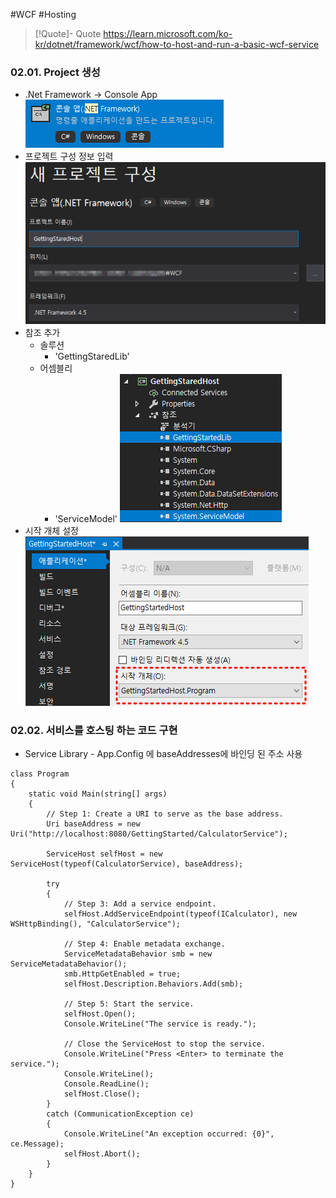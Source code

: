 #WCF #Hosting

> [!Quote]- Quote
> https://learn.microsoft.com/ko-kr/dotnet/framework/wcf/how-to-host-and-run-a-basic-wcf-service
### 02.01. Project 생성
- .Net Framework -> Console App
	![Pasted image 20240401101333.png](attachments/Pasted%20image%2020240401101333.png)
- 프로젝트 구성 정보 입력
	![Pasted image 20240401101444.png](attachments/Pasted%20image%2020240401101444.png)
- 참조 추가
	- 솔루션
		- 'GettingStaredLib'
	- 어셈블리
		- 'ServiceModel'
	![Pasted image 20240401102907.png](attachments/Pasted%20image%2020240401102907.png)
- 시작 개체 설정
	![Pasted image 20240401110932.png](attachments/Pasted%20image%2020240401110932.png)
	
### 02.02. 서비스를 호스팅 하는 코드 구현
- Service Library - App.Config 에 baseAddresses에 바인딩 된 주소 사용
```
class Program
{
	static void Main(string[] args)
	{
		// Step 1: Create a URI to serve as the base address.
		Uri baseAddress = new Uri("http://localhost:8080/GettingStarted/CalculatorService");

		ServiceHost selfHost = new ServiceHost(typeof(CalculatorService), baseAddress);

		try
		{
			// Step 3: Add a service endpoint.
			selfHost.AddServiceEndpoint(typeof(ICalculator), new WSHttpBinding(), "CalculatorService");

			// Step 4: Enable metadata exchange.
			ServiceMetadataBehavior smb = new ServiceMetadataBehavior();
			smb.HttpGetEnabled = true;
			selfHost.Description.Behaviors.Add(smb);

			// Step 5: Start the service.
			selfHost.Open();
			Console.WriteLine("The service is ready.");

			// Close the ServiceHost to stop the service.
			Console.WriteLine("Press <Enter> to terminate the service.");
			Console.WriteLine();
			Console.ReadLine();
			selfHost.Close();
		}
		catch (CommunicationException ce)
		{
			Console.WriteLine("An exception occurred: {0}", ce.Message);
			selfHost.Abort();
		}
	}
}
```